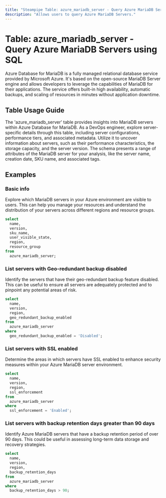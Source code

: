```yaml
---
title: "Steampipe Table: azure_mariadb_server - Query Azure MariaDB Servers using SQL"
description: "Allows users to query Azure MariaDB Servers."
---
```


# Table: azure_mariadb_server - Query Azure MariaDB Servers using SQL

Azure Database for MariaDB is a fully managed relational database service provided by Microsoft Azure. It's based on the open-source MariaDB Server engine and allows developers to leverage the capabilities of MariaDB for their applications. The service offers built-in high availability, automatic backups, and scaling of resources in minutes without application downtime.

## Table Usage Guide

The 'azure_mariadb_server' table provides insights into MariaDB servers within Azure Database for MariaDB. As a DevOps engineer, explore server-specific details through this table, including server configurations, performance tiers, and associated metadata. Utilize it to uncover information about servers, such as their performance characteristics, the storage capacity, and the server version. The schema presents a range of attributes of the MariaDB server for your analysis, like the server name, creation date, SKU name, and associated tags.

## Examples

### Basic info
Explore which MariaDB servers in your Azure environment are visible to users. This can help you manage your resources and understand the distribution of your servers across different regions and resource groups.

```sql
select
  name,
  version,
  sku_name,
  user_visible_state,
  region,
  resource_group
from
  azure_mariadb_server;
```

### List servers with Geo-redundant backup disabled
Identify the servers that have their geo-redundant backup feature disabled. This can be useful to ensure all servers are adequately protected and to pinpoint any potential areas of risk.

```sql
select
  name,
  version,
  region,
  geo_redundant_backup_enabled
from
  azure_mariadb_server
where
  geo_redundant_backup_enabled = 'Disabled';
```

### List servers with SSL enabled
Determine the areas in which servers have SSL enabled to enhance security measures within your Azure MariaDB server environment.

```sql
select
  name,
  version,
  region,
  ssl_enforcement
from
  azure_mariadb_server
where
  ssl_enforcement = 'Enabled';
```

### List servers with backup retention days greater than 90 days
Identify Azure MariaDB servers that have a backup retention period of over 90 days. This could be useful in assessing long-term data storage and recovery strategies.

```sql
select
  name,
  version,
  region,
  backup_retention_days
from
  azure_mariadb_server
where
  backup_retention_days > 90;
```